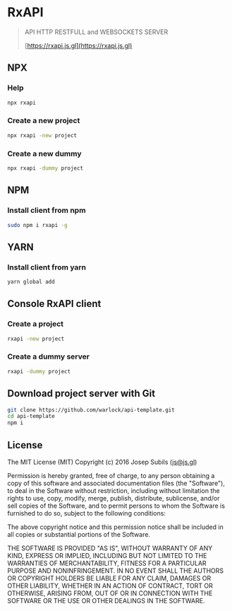 # RxAPI
> API HTTP RESTFULL and WEBSOCKETS SERVER
>
> [https://rxapi.js.gl](https://rxapi.js.gl)

## NPX
### Help
```sh
npx rxapi
```

### Create a new project
```sh
npx rxapi -new project
```

### Create a new dummy
```sh
npx rxapi -dummy project
```

## NPM
### Install client from npm
```sh
sudo npm i rxapi -g
```

## YARN
### Install client from yarn
```sh
yarn global add
```

## Console RxAPI client
### Create a project
```sh
rxapi -new project
```

### Create a dummy server
```sh
rxapi -dummy project
```

## Download project server with Git
```sh
git clone https://github.com/warlock/api-template.git
cd api-template
npm i
```

## License
The MIT License (MIT)
Copyright (c) 2016 Josep Subils (js@js.gl)

Permission is hereby granted, free of charge, to any person obtaining a copy of this software and associated documentation files (the "Software"), to deal in the Software without restriction, including without limitation the rights to use, copy, modify, merge, publish, distribute, sublicense, and/or sell copies of the Software, and to permit persons to whom the Software is furnished to do so, subject to the following conditions:

The above copyright notice and this permission notice shall be included in all copies or substantial portions of the Software.

THE SOFTWARE IS PROVIDED "AS IS", WITHOUT WARRANTY OF ANY KIND, EXPRESS OR IMPLIED, INCLUDING BUT NOT LIMITED TO THE WARRANTIES OF MERCHANTABILITY, FITNESS FOR A PARTICULAR PURPOSE AND NONINFRINGEMENT. IN NO EVENT SHALL THE AUTHORS OR COPYRIGHT HOLDERS BE LIABLE FOR ANY CLAIM, DAMAGES OR OTHER LIABILITY, WHETHER IN AN ACTION OF CONTRACT, TORT OR OTHERWISE, ARISING FROM, OUT OF OR IN CONNECTION WITH THE SOFTWARE OR THE USE OR OTHER DEALINGS IN THE SOFTWARE.

